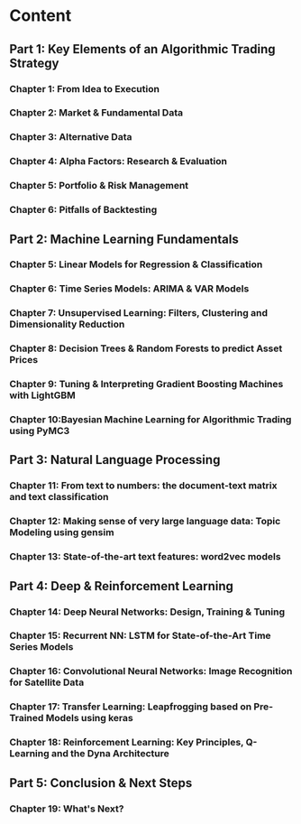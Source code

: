 # Content

## Part 1: Key Elements of an Algorithmic Trading Strategy

### Chapter 1: From Idea to Execution
### Chapter 2: Market & Fundamental Data
### Chapter 3: Alternative Data
### Chapter 4: Alpha Factors: Research & Evaluation
### Chapter 5: Portfolio & Risk Management
### Chapter 6: Pitfalls of Backtesting

## Part 2: Machine Learning Fundamentals

### Chapter 5: Linear Models for Regression & Classification
### Chapter 6: Time Series Models: ARIMA & VAR Models
### Chapter 7: Unsupervised Learning: Filters, Clustering and Dimensionality Reduction
### Chapter 8: Decision Trees & Random Forests to predict Asset Prices
### Chapter 9: Tuning & Interpreting Gradient Boosting Machines with LightGBM
### Chapter 10:Bayesian Machine Learning for Algorithmic Trading using PyMC3

## Part 3: Natural Language Processing

### Chapter 11:	From text to numbers: the document-text matrix and text classification
### Chapter 12:	Making sense of very large language data: Topic Modeling using gensim
### Chapter 13:	State-of-the-art text features: word2vec models

## Part 4: Deep & Reinforcement Learning

### Chapter 14:	Deep Neural Networks: Design, Training & Tuning
### Chapter 15:	Recurrent NN: LSTM for State-of-the-Art Time Series Models
### Chapter 16:	Convolutional Neural Networks: Image Recognition for Satellite Data
### Chapter 17:	Transfer Learning: Leapfrogging based on Pre-Trained Models using keras
### Chapter 18:	Reinforcement Learning: Key Principles, Q-Learning and the Dyna Architecture

## Part 5: Conclusion & Next Steps

### Chapter 19:	What's Next?
